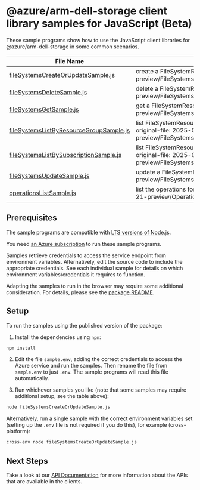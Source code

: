 # @azure/arm-dell-storage client library samples for JavaScript (Beta)

These sample programs show how to use the JavaScript client libraries for @azure/arm-dell-storage in some common scenarios.

| **File Name**                                                                   | **Description**                                                                                                                                |
| ------------------------------------------------------------------------------- | ---------------------------------------------------------------------------------------------------------------------------------------------- |
| [fileSystemsCreateOrUpdateSample.js][filesystemscreateorupdatesample]           | create a FileSystemResource x-ms-original-file: 2025-03-21-preview/FileSystems_CreateOrUpdate_MaximumSet_Gen.json                              |
| [fileSystemsDeleteSample.js][filesystemsdeletesample]                           | delete a FileSystemResource x-ms-original-file: 2025-03-21-preview/FileSystems_Delete_MaximumSet_Gen.json                                      |
| [fileSystemsGetSample.js][filesystemsgetsample]                                 | get a FileSystemResource x-ms-original-file: 2025-03-21-preview/FileSystems_Get_MaximumSet_Gen.json                                            |
| [fileSystemsListByResourceGroupSample.js][filesystemslistbyresourcegroupsample] | list FileSystemResource resources by resource group x-ms-original-file: 2025-03-21-preview/FileSystems_ListByResourceGroup_MaximumSet_Gen.json |
| [fileSystemsListBySubscriptionSample.js][filesystemslistbysubscriptionsample]   | list FileSystemResource resources by subscription ID x-ms-original-file: 2025-03-21-preview/FileSystems_ListBySubscription_MaximumSet_Gen.json |
| [fileSystemsUpdateSample.js][filesystemsupdatesample]                           | update a FileSystemResource x-ms-original-file: 2025-03-21-preview/FileSystems_Update_MaximumSet_Gen.json                                      |
| [operationsListSample.js][operationslistsample]                                 | list the operations for the provider x-ms-original-file: 2025-03-21-preview/Operations_List_MaximumSet_Gen.json                                |

## Prerequisites

The sample programs are compatible with [LTS versions of Node.js](https://github.com/nodejs/release#release-schedule).

You need [an Azure subscription][freesub] to run these sample programs.

Samples retrieve credentials to access the service endpoint from environment variables. Alternatively, edit the source code to include the appropriate credentials. See each individual sample for details on which environment variables/credentials it requires to function.

Adapting the samples to run in the browser may require some additional consideration. For details, please see the [package README][package].

## Setup

To run the samples using the published version of the package:

1. Install the dependencies using `npm`:

```bash
npm install
```

2. Edit the file `sample.env`, adding the correct credentials to access the Azure service and run the samples. Then rename the file from `sample.env` to just `.env`. The sample programs will read this file automatically.

3. Run whichever samples you like (note that some samples may require additional setup, see the table above):

```bash
node fileSystemsCreateOrUpdateSample.js
```

Alternatively, run a single sample with the correct environment variables set (setting up the `.env` file is not required if you do this), for example (cross-platform):

```bash
cross-env node fileSystemsCreateOrUpdateSample.js
```

## Next Steps

Take a look at our [API Documentation][apiref] for more information about the APIs that are available in the clients.

[filesystemscreateorupdatesample]: https://github.com/Azure/azure-sdk-for-js/blob/main/sdk/dell/arm-dell-storage/samples/v1-beta/javascript/fileSystemsCreateOrUpdateSample.js
[filesystemsdeletesample]: https://github.com/Azure/azure-sdk-for-js/blob/main/sdk/dell/arm-dell-storage/samples/v1-beta/javascript/fileSystemsDeleteSample.js
[filesystemsgetsample]: https://github.com/Azure/azure-sdk-for-js/blob/main/sdk/dell/arm-dell-storage/samples/v1-beta/javascript/fileSystemsGetSample.js
[filesystemslistbyresourcegroupsample]: https://github.com/Azure/azure-sdk-for-js/blob/main/sdk/dell/arm-dell-storage/samples/v1-beta/javascript/fileSystemsListByResourceGroupSample.js
[filesystemslistbysubscriptionsample]: https://github.com/Azure/azure-sdk-for-js/blob/main/sdk/dell/arm-dell-storage/samples/v1-beta/javascript/fileSystemsListBySubscriptionSample.js
[filesystemsupdatesample]: https://github.com/Azure/azure-sdk-for-js/blob/main/sdk/dell/arm-dell-storage/samples/v1-beta/javascript/fileSystemsUpdateSample.js
[operationslistsample]: https://github.com/Azure/azure-sdk-for-js/blob/main/sdk/dell/arm-dell-storage/samples/v1-beta/javascript/operationsListSample.js
[apiref]: https://learn.microsoft.com/javascript/api/@azure/arm-dell-storage?view=azure-node-preview
[freesub]: https://azure.microsoft.com/free/
[package]: https://github.com/Azure/azure-sdk-for-js/tree/main/sdk/dell/arm-dell-storage/README.md
